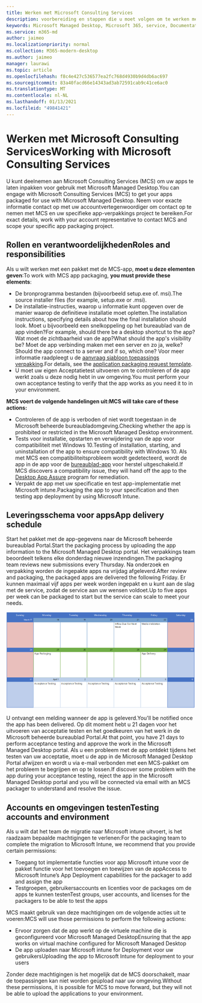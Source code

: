 ```yaml
---
title: Werken met Microsoft Consulting Services
description: voorbereiding en stappen die u moet volgen om te werken met MCS om uw apps te pakken
keywords: Microsoft Managed Desktop, Microsoft 365, service, Documentatie, apps, MCS, verpakking
ms.service: m365-md
author: jaimeo
ms.localizationpriority: normal
ms.collection: M365-modern-desktop
ms.author: jaimeo
manager: laurawi
ms.topic: article
ms.openlocfilehash: f8c4e427c536577ea2fc768d4930b9d4db6ac697
ms.sourcegitcommit: 83a40facd66e14343ad3ab72591cab9c41ce6ac0
ms.translationtype: MT
ms.contentlocale: nl-NL
ms.lasthandoff: 01/13/2021
ms.locfileid: "49841421"
---
```

# <a name="working-with-microsoft-consulting-services"></a><span data-ttu-id="a8e7a-104">Werken met Microsoft Consulting Services</span><span class="sxs-lookup"><span data-stu-id="a8e7a-104">Working with Microsoft Consulting Services</span></span>

<span data-ttu-id="a8e7a-105">U kunt deelnemen aan Microsoft Consulting Services (MCS) om uw apps te laten inpakken voor gebruik met Microsoft Managed Desktop.</span><span class="sxs-lookup"><span data-stu-id="a8e7a-105">You can engage with Microsoft Consulting Services (MCS) to get your apps packaged for use with Microsoft Managed Desktop.</span></span> <span data-ttu-id="a8e7a-106">Neem voor exacte informatie contact op met uw accountvertegenwoordiger om contact op te nemen met MCS en uw specifieke app-verpakkings project te bereiken.</span><span class="sxs-lookup"><span data-stu-id="a8e7a-106">For exact details, work with your account representative to contact MCS and scope your specific app packaging project.</span></span>

## <a name="roles-and-responsibilities"></a><span data-ttu-id="a8e7a-107">Rollen en verantwoordelijkheden</span><span class="sxs-lookup"><span data-stu-id="a8e7a-107">Roles and responsibilities</span></span>

<span data-ttu-id="a8e7a-108">Als u wilt werken met een pakket met de MCS-app, **moet u deze elementen geven**:</span><span class="sxs-lookup"><span data-stu-id="a8e7a-108">To work with MCS app packaging, **you must provide these elements**:</span></span>

- <span data-ttu-id="a8e7a-109">De bronprogramma bestanden (bijvoorbeeld setup.exe of. msi).</span><span class="sxs-lookup"><span data-stu-id="a8e7a-109">The source installer files (for example, setup.exe or .msi).</span></span>
- <span data-ttu-id="a8e7a-110">De installatie-instructies, waarop u informatie kunt opgeven over de manier waarop de definitieve installatie moet opletten.</span><span class="sxs-lookup"><span data-stu-id="a8e7a-110">The installation instructions, specifying details about how the final installation should look.</span></span> <span data-ttu-id="a8e7a-111">Moet u bijvoorbeeld een snelkoppeling op het bureaublad van de app vinden?</span><span class="sxs-lookup"><span data-stu-id="a8e7a-111">For example, should there be a desktop shortcut to the app?</span></span> <span data-ttu-id="a8e7a-112">Wat moet de zichtbaarheid van de app?</span><span class="sxs-lookup"><span data-stu-id="a8e7a-112">What should the app's visibility be?</span></span> <span data-ttu-id="a8e7a-113">Moet de app verbinding maken met een server en zo ja, welke?</span><span class="sxs-lookup"><span data-stu-id="a8e7a-113">Should the app connect to a server and if so, which one?</span></span> <span data-ttu-id="a8e7a-114">Voor meer informatie raadpleegt u de [aanvraag sjabloon toepassings verpakking](https://github.com/MicrosoftDocs/microsoft-365-docs/raw/public/microsoft-365/managed-desktop/get-ready/downloads/app-packaging-template.docx).</span><span class="sxs-lookup"><span data-stu-id="a8e7a-114">For details, see the [application packaging request template](https://github.com/MicrosoftDocs/microsoft-365-docs/raw/public/microsoft-365/managed-desktop/get-ready/downloads/app-packaging-template.docx).</span></span>
- <span data-ttu-id="a8e7a-115">U moet uw eigen Acceptatietest uitvoeren om te controleren of de app werkt zoals u deze nodig hebt in uw omgeving.</span><span class="sxs-lookup"><span data-stu-id="a8e7a-115">You must perform your own acceptance testing to verify that the app works as you need it to in your environment.</span></span>

<span data-ttu-id="a8e7a-116">**MCS voert de volgende handelingen uit:**</span><span class="sxs-lookup"><span data-stu-id="a8e7a-116">**MCS will take care of these actions:**</span></span>

- <span data-ttu-id="a8e7a-117">Controleren of de app is verboden of niet wordt toegestaan in de Microsoft beheerde bureaubladomgeving.</span><span class="sxs-lookup"><span data-stu-id="a8e7a-117">Checking whether the app is prohibited or restricted in the Microsoft Managed Desktop environment.</span></span>
- <span data-ttu-id="a8e7a-118">Tests voor installatie, opstarten en verwijdering van de app voor compatibiliteit met Windows 10.</span><span class="sxs-lookup"><span data-stu-id="a8e7a-118">Testing of installation, starting, and uninstallation of the app to ensure compatibility with Windows 10.</span></span> <span data-ttu-id="a8e7a-119">Als met MCS een compatibiliteitsprobleem wordt gedetecteerd, wordt de app in de app voor de [bureaublad-app](https://docs.microsoft.com/fasttrack/win-10-desktop-app-assure) voor herstel uitgeschakeld.</span><span class="sxs-lookup"><span data-stu-id="a8e7a-119">If MCS discovers a compatibility issue, they will hand off the app to the [Desktop App Assure](https://docs.microsoft.com/fasttrack/win-10-desktop-app-assure) program for remediation.</span></span>
- <span data-ttu-id="a8e7a-120">Verpakt de app met uw specificatie en test app-implementatie met Microsoft intune.</span><span class="sxs-lookup"><span data-stu-id="a8e7a-120">Packaging the app to your specification and then testing app deployment by using Microsoft Intune.</span></span>

## <a name="app-delivery-schedule"></a><span data-ttu-id="a8e7a-121">Leveringsschema voor apps</span><span class="sxs-lookup"><span data-stu-id="a8e7a-121">App delivery schedule</span></span>

<span data-ttu-id="a8e7a-122">Start het pakket met de app-gegevens naar de Microsoft beheerde bureaublad Portal.</span><span class="sxs-lookup"><span data-stu-id="a8e7a-122">Start the packaging process by uploading the app information to the Microsoft Managed Desktop portal.</span></span> <span data-ttu-id="a8e7a-123">Het verpakkings team beoordeelt telkens elke donderdag nieuwe inzendingen.</span><span class="sxs-lookup"><span data-stu-id="a8e7a-123">The packaging team reviews new submissions every Thursday.</span></span> <span data-ttu-id="a8e7a-124">Na onderzoek en verpakking worden de ingepakte apps na vrijdag afgeleverd.</span><span class="sxs-lookup"><span data-stu-id="a8e7a-124">After review and packaging, the packaged apps are delivered the following Friday.</span></span> <span data-ttu-id="a8e7a-125">Er kunnen maximaal vijf apps per week worden ingepakt en u kunt aan de slag met de service, zodat de service aan uw wensen voldoet.</span><span class="sxs-lookup"><span data-stu-id="a8e7a-125">Up to five apps per week can be packaged to start but the service can scale to meet your needs.</span></span>

![agenda met de app-instroom in een donderdag (de 21 in dit voorbeeld), media validatie de volgende dag, verpakking op de volgende maandag (de 25e) en de bezorging van de app op de volgende vrijdag (de 29)](../../media/MCS-cal.png)

<span data-ttu-id="a8e7a-127">U ontvangt een melding wanneer de app is geleverd.</span><span class="sxs-lookup"><span data-stu-id="a8e7a-127">You'll be notified once the app has been delivered.</span></span> <span data-ttu-id="a8e7a-128">Op dit moment hebt u 21 dagen voor het uitvoeren van acceptatie testen en het goedkeuren van het werk in de Microsoft beheerde bureaublad Portal.</span><span class="sxs-lookup"><span data-stu-id="a8e7a-128">At that point, you have 21 days to perform acceptance testing and approve the work in the Microsoft Managed Desktop portal.</span></span> <span data-ttu-id="a8e7a-129">Als u een probleem met de app ontdekt tijdens het testen van uw acceptatie, moet u de app in de Microsoft Managed Desktop Portal afwijzen en wordt u via e-mail verbonden met een MCS-pakket om het probleem te begrijpen en op te lossen.</span><span class="sxs-lookup"><span data-stu-id="a8e7a-129">If discover some problem with the app during your acceptance testing, reject the app in the Microsoft Managed Desktop portal and you will be connected via email with an MCS packager to understand and resolve the issue.</span></span>

## <a name="testing-accounts-and-environment"></a><span data-ttu-id="a8e7a-130">Accounts en omgevingen testen</span><span class="sxs-lookup"><span data-stu-id="a8e7a-130">Testing accounts and environment</span></span>

<span data-ttu-id="a8e7a-131">Als u wilt dat het team de migratie naar Microsoft intune uitvoert, is het raadzaam bepaalde machtigingen te verlenen:</span><span class="sxs-lookup"><span data-stu-id="a8e7a-131">For the packaging team to complete the migration to Microsoft Intune, we recommend that you provide certain permissions:</span></span>
 
-   <span data-ttu-id="a8e7a-132">Toegang tot implementatie functies voor app Microsoft intune voor de pakket functie voor het toevoegen en toewijzen van de app</span><span class="sxs-lookup"><span data-stu-id="a8e7a-132">Access to Microsoft Intune’s App Deployment capabilities for the packager to add and assign the app</span></span> 
-   <span data-ttu-id="a8e7a-133">Testgroepen, gebruikersaccounts en licenties voor de packages om de apps te kunnen testen</span><span class="sxs-lookup"><span data-stu-id="a8e7a-133">Test groups, user accounts, and licenses for the packagers to be able to test the apps</span></span>

<span data-ttu-id="a8e7a-134">MCS maakt gebruik van deze machtigingen om de volgende acties uit te voeren:</span><span class="sxs-lookup"><span data-stu-id="a8e7a-134">MCS will use those permissions to perform the following actions:</span></span>
 
-   <span data-ttu-id="a8e7a-135">Ervoor zorgen dat de app werkt op de virtuele machine die is geconfigureerd voor Microsoft Managed Desktop</span><span class="sxs-lookup"><span data-stu-id="a8e7a-135">Ensuring that the app works on virtual machine configured for Microsoft Managed Desktop</span></span>
-   <span data-ttu-id="a8e7a-136">De app uploaden naar Microsoft intune for Deployment voor uw gebruikers</span><span class="sxs-lookup"><span data-stu-id="a8e7a-136">Uploading the app to Microsoft Intune for deployment to your users</span></span>

<span data-ttu-id="a8e7a-137">Zonder deze machtigingen is het mogelijk dat de MCS doorschakelt, maar de toepassingen kan niet worden geüpload naar uw omgeving.</span><span class="sxs-lookup"><span data-stu-id="a8e7a-137">Without these permissions, it is possible for MCS to move forward, but they will not be able to upload the applications to your environment.</span></span>


